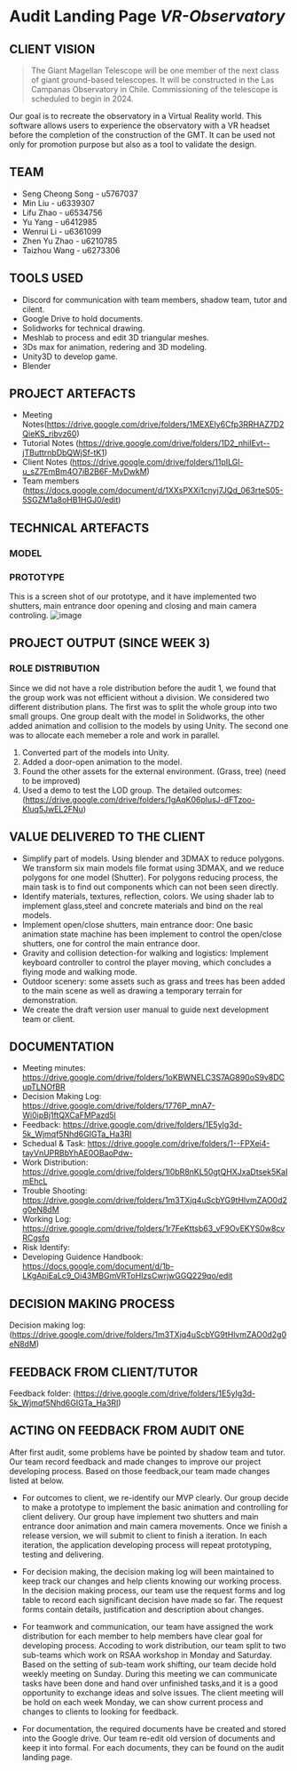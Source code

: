 # Audit Landing Page *VR-Observatory*

## CLIENT VISION
>The Giant Magellan Telescope will be one member of the next class of giant ground-based telescopes. It will be constructed in the Las Campanas Observatory in Chile. Commissioning of the telescope is scheduled to begin in 2024.

Our goal is to recreate the observatory in a Virtual Reality world. This software allows users to experience the observatory with a VR headset before the completion of the construction of the GMT. It can be used not only for promotion purpose but also as a tool to validate the design.

## TEAM
* Seng Cheong Song - u5767037
* Min Liu - u6339307
* Lifu Zhao - u6534756
* Yu Yang - u6412985
* Wenrui Li - u6361099
* Zhen Yu Zhao - u6210785
* Taizhou Wang - u6273306

## TOOLS USED
* Discord for communication with team members, shadow team, tutor and cilent.
* Google Drive to hold documents. 
* Solidworks for technical drawing. 
* Meshlab to process and edit 3D triangular meshes. 
* 3Ds max for animation, redering and 3D modeling. 
* Unity3D to develop game.
* Blender 

## PROJECT ARTEFACTS
* Meeting Notes(https://drive.google.com/drive/folders/1MEXEly6Cfp3RRHAZ7D2QieKS_ribvz60)
* Tutorial Notes (https://drive.google.com/drive/folders/1D2_nhiIEvt--jTButtrnbDbQWjSf-tK1)
* Client Notes (https://drive.google.com/drive/folders/11pILGl-u_sZ7EmBm4O7iB2B6F-MvDwkM)
* Team members (https://docs.google.com/document/d/1XXsPXXi1cnyj7JQd_063rteS05-5SGZM1a8oHB1HGJ0/edit)

## TECHNICAL ARTEFACTS

### MODEL

### PROTOTYPE
This is a screen shot of our prototype, and it have implemented two shutters, main entrance door opening and closing and main camera controling. 
![image](https://github.com/logeeker/VR-Observatory/blob/master/Audit%20Landing%20Page/Prototype.png)

## PROJECT OUTPUT (SINCE WEEK 3)

### ROLE DISTRIBUTION

Since we did not have a role distribution before the audit 1, we found that the group work was not efficient without a division. We considered two different distribution plans. The first was to split the whole group into two small groups. One group dealt with the model in Solidworks, the other added animation and collision to the models by using Unity. The second one was to allocate each memeber a role and work in parallel. 

1. Converted part of the models into Unity.
2. Added a door-open animation to the model.
3. Found the other assets for the external environment. (Grass, tree) (need to be improved)
4. Used a demo to test the LOD group.
The detailed outcomes: (https://drive.google.com/drive/folders/1gAqK06plusJ-dFTzoo-Kluq5JwEL2FNu)

## VALUE DELIVERED TO THE CLIENT

* Simplify part of models. Using blender and 3DMAX to reduce polygons. We transform six
main models file format using 3DMAX, and we reduce polygons for one model (Shutter). For polygons reducing process, the main task is to find out components which can not been seen directly.
* Identify materials, textures, reflection, colors. We using shader lab to implement glass,steel and concrete materials and bind on the real models.
* Implement open/close shutters, main entrance door: One basic animation state machine has been implement to control the open/close shutters, one for control the main entrance door.
* Gravity and collision detection-for walking and logistics: Implement keyboard controller to control the player moving, which concludes a flying mode and walking mode.
* Outdoor scenery: some assets such as grass and trees has been added to the main scene as well as drawing a temporary terrain for demonstration.
* We create the draft version user manual to guide next development team or client. 

## DOCUMENTATION

* Meeting minutes: https://drive.google.com/drive/folders/1oKBWNELC3S7AG890oS9v8DCupTLNOfBR
* Decision Making Log: https://drive.google.com/drive/folders/1776P_mnA7-Wi0ipBj1ftQXCaFMPazd5l
* Feedback: https://drive.google.com/drive/folders/1E5yIg3d-5k_Wjmqf5Nhd6GIGTa_Ha3RI
* Schedual & Task: https://drive.google.com/drive/folders/1--FPXei4-tayVnUPRBbYhAE0OBaoPdw-
* Work Distribution: https://drive.google.com/drive/folders/1l0bR8nKL50gtQHXJxaDtsek5KaImEhcL
* Trouble Shooting: https://drive.google.com/drive/folders/1m3TXjq4uScbYG9tHlvmZAO0d2g0eN8dM
* Working Log: https://drive.google.com/drive/folders/1r7FeKttsb63_vF9OvEKYS0w8cvRCgsfq
* Risk Identify: 
* Developing Guidence Handbook: https://docs.google.com/document/d/1b-LKgApiEaLc9_Oi43MBGmVRToHIzsCwrjwGGQ229qo/edit

## DECISION MAKING PROCESS
Decision making log: (https://drive.google.com/drive/folders/1m3TXjq4uScbYG9tHlvmZAO0d2g0eN8dM)

## FEEDBACK FROM CLIENT/TUTOR
Feedback folder: (https://drive.google.com/drive/folders/1E5yIg3d-5k_Wjmqf5Nhd6GIGTa_Ha3RI)

## ACTING ON FEEDBACK FROM AUDIT ONE
After first audit, some problems have be pointed by shadow team and tutor. Our team record feedback and made changes to improve our project developing process. Based on those feedback,our team made changes listed at below.

* For outcomes to client, we re-identify our MVP clearly. Our group decide to make a prototype to implement the basic animation and controlling for client delivery. Our group have implement two shutters and main entrance door animation and main camera movements. Once we finish a release version, we will submit to client to finish a iteration. In each iteration, the application developing process will repeat prototyping, testing and delivering. 

* For decision making, the decision making log will been maintained to keep track our changes and help clients knowing our working process. In the decision making process, our team use the request forms and log table to record each significant decision have made so far. The request forms contain details, justification and description about changes.

* For teamwork and communication, our team have assigned the work distribution for each member to help members have clear goal for developing process. Accoding to work distribution, our team split to two sub-teams which work on RSAA workshop in Monday and Saturday. Based on the setting of sub-team work shifting, our team decide hold weekly meeting on Sunday. During this meeting we can communicate tasks have been done and hand over unfinished tasks,and it is a good opportunity to exchange ideas and solve issues. The client meeting will be hold on each week Monday, we can show current process and changes to clients to looking for feedback. 

* For documentation, the required documents have be created and stored into the Google drive. Our team re-edit old version of documents and keep it into formal. For each documents, they can be found on the audit landing page. 

